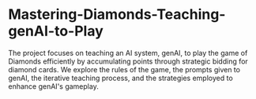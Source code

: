 # Mastering-Diamonds-Teaching-genAI-to-Play
The project focuses on teaching an AI system, genAI, to play the game of Diamonds efficiently by accumulating points through strategic bidding for diamond cards. We explore the rules of the game, the prompts given to genAI, the iterative teaching process, and the strategies employed to enhance genAI's gameplay.

